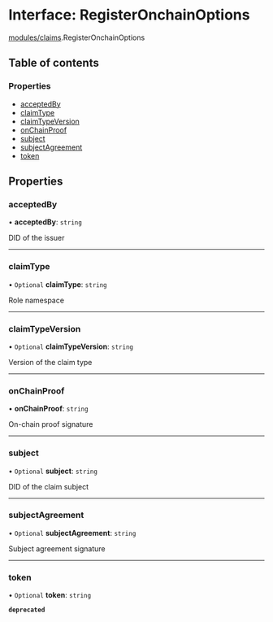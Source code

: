 # Interface: RegisterOnchainOptions

[modules/claims](../modules/modules_claims.md).RegisterOnchainOptions

## Table of contents

### Properties

- [acceptedBy](modules_claims.RegisterOnchainOptions.md#acceptedby)
- [claimType](modules_claims.RegisterOnchainOptions.md#claimtype)
- [claimTypeVersion](modules_claims.RegisterOnchainOptions.md#claimtypeversion)
- [onChainProof](modules_claims.RegisterOnchainOptions.md#onchainproof)
- [subject](modules_claims.RegisterOnchainOptions.md#subject)
- [subjectAgreement](modules_claims.RegisterOnchainOptions.md#subjectagreement)
- [token](modules_claims.RegisterOnchainOptions.md#token)

## Properties

### acceptedBy

• **acceptedBy**: `string`

DID of the issuer

___

### claimType

• `Optional` **claimType**: `string`

Role namespace

___

### claimTypeVersion

• `Optional` **claimTypeVersion**: `string`

Version of the claim type

___

### onChainProof

• **onChainProof**: `string`

On-chain proof signature

___

### subject

• `Optional` **subject**: `string`

DID of the claim subject

___

### subjectAgreement

• `Optional` **subjectAgreement**: `string`

Subject agreement signature

___

### token

• `Optional` **token**: `string`

**`deprecated`**
